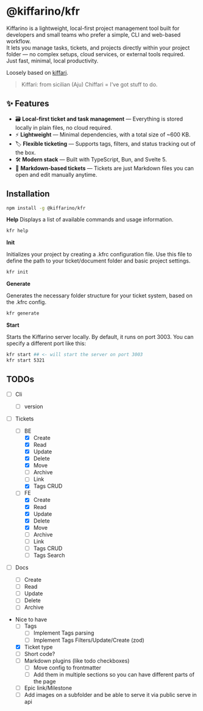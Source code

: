 # @kiffarino/kfr

Kiffarino is a lightweight, local-first project management tool built for developers and small teams who prefer a simple, CLI and web-based workflow.  
It lets you manage tasks, tickets, and projects directly within your project folder — no complex setups, cloud services, or external tools required.  
Just fast, minimal, local productivity.

Loosely based on [kiffari](https://github.com/vikkio88/kiffari).

>Kiffari: from sicilian (Aju) Chiffari = I've got stuff to do.

## ✨ Features

- 🗃️ **Local-first ticket and task management** — Everything is stored locally in plain files, no cloud required.
- ⚡ **Lightweight** — Minimal dependencies, with a total size of ~600 KB.
- 🏷️ **Flexible ticketing** — Supports tags, filters, and status tracking out of the box.
- 🛠️ **Modern stack** — Built with TypeScript, Bun, and Svelte 5.
- 📝 **Markdown-based tickets** — Tickets are just Markdown files you can open and edit manually anytime.

## Installation

```bash
npm install -g @kiffarino/kfr
```

**Help**
Displays a list of available commands and usage information.

```bash
kfr help
```

**Init**

Initializes your project by creating a .kfrc configuration file.
Use this file to define the path to your ticket/document folder and basic project settings.

```bash
kfr init
```

**Generate**

Generates the necessary folder structure for your ticket system, based on the .kfrc config.

```bash
kfr generate
```

**Start**

Starts the Kiffarino server locally.
By default, it runs on port 3003. You can specify a different port like this:

```bash
kfr start ## <- will start the server on port 3003
kfr start 5321
```

## TODOs
- [ ]  Cli
    - [ ] version

- [ ] Tickets

  - [ ] BE
    - [x] Create
    - [x] Read
    - [x] Update
    - [x] Delete
    - [x] Move
    - [ ] Archive
    - [ ] Link
    - [x] Tags CRUD
  - [ ] FE
    - [x] Create
    - [x] Read
    - [x] Update
    - [x] Delete
    - [x] Move
    - [ ] Archive
    - [ ] Link
    - [ ] Tags CRUD
    - [ ] Tags Search

- [ ] Docs

  - [ ] Create
  - [ ] Read
  - [ ] Update
  - [ ] Delete
  - [ ] Archive

- Nice to have
  - [ ] Tags
    - [ ] Implement Tags parsing
    - [ ] Implement Tags Filters/Update/Create (zod)
  - [x] Ticket type
  - [ ] Short code?
  - [ ] Markdown plugins (like todo checkboxes)
    - [ ] Move config to frontmatter
    - [ ] Add them in multiple sections so you can have different parts of the page
  - [ ] Epic link/Milestone
  - [ ] Add images on a subfolder and be able to serve it via public serve in api
